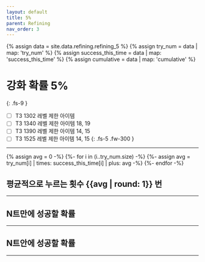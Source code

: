 ```yaml
---
layout: default
title: 5%
parent: Refining
nav_order: 3
---
```


{% assign data = site.data.refining.refining_5 %}
{% assign try_num = data | map: 'try_num' %}
{% assign success_this_time = data | map: 'success_this_time' %}
{% assign cumulative = data | map: 'cumulative' %}

# 강화 확률 5%
{: .fs-9 }

- [ ] T3 1302 레벨 제한 아이템 
- [ ] T3 1340 레벨 제한 아이템 18, 19
- [ ] T3 1390 레벨 제한 아이템 14, 15
- [ ] T3 1525 레벨 제한 아이템 14, 15
{: .fs-5 .fw-300 }

---

{% assign avg = 0 -%}
{%- for i in (i..try_num.size) -%}
{%- assign avg = try_num[i] | times: success_this_time[i] | plus: avg -%}
{%- endfor -%}

## 평균적으로 누르는 횟수 {{avg | round: 1}} 번

---

## N트만에 성공할 확률

<canvas id="success_this_time" style="box-sizing: border-box; width: 100%;"></canvas>

---

## N트안에 성공할 확률

<canvas id="cumulative" style="box-sizing: border-box; width: 100%;"></canvas>

---


<script>
var ctx = document.getElementById("success_this_time");

var chart_data = [{%- for i in success_this_time -%}{{i | times: 100 }},{% endfor%}];
var labels = [{{ try_num | join: "," }}];
var data = {
    labels: labels,
    datasets: [{
        label: 'Level',
        data: chart_data,
        backgroundColor: [
          "rgba(138, 43, 226, 0.2)",
          "rgba(240, 169, 87, 0.2)",
          "rgba(0, 0, 128, 0.2)",
          "rgba(128, 0, 128, 0.2)",
          "rgba(70, 126, 198, 0.2)",
          "rgba(133, 172, 32, 0.2)"
        ],
        borderColor: [
          "rgba(138, 43, 226, 1)",
          "rgba(240, 169, 87, 1)",
          "rgba(0, 0, 128, 1)",
          "rgba(128, 0, 128, 1)",
          "rgba(70, 126, 198, 1)",
          "rgba(133, 172, 32, 1)"
        ],
        borderWidth: 1
      }
    ]
  };
var options = {
    indexAxis: 'y',
    responsive: false,
    events: ['mousemove'], 
    animations: {
        duration: 0
    }, 
    plugins: {
      legend: false, 
      tooltip: {
        enabled: false
      },
      datalabels: {
        formatter: function (value, context) {
            var idx = context.dataIndex;
            return value + '%';
          },
      }
    }
};

new Chart(ctx, {
  type: "bar",
  data: data, 
  options: options, 
  plugins:[ChartDataLabels],
});
</script>
<script>
var ctx = document.getElementById("cumulative");

var chart_data = [{%- for i in cumulative -%}{{i | times: 100 }},{% endfor%}];
var labels = [{{ try_num | join: "," }}];
var data = {
    labels: labels,
    datasets: [{
        label: 'Level',
        data: chart_data,
        backgroundColor: [
          "rgba(138, 43, 226, 0.2)",
          "rgba(240, 169, 87, 0.2)",
          "rgba(0, 0, 128, 0.2)",
          "rgba(128, 0, 128, 0.2)",
          "rgba(70, 126, 198, 0.2)",
          "rgba(133, 172, 32, 0.2)"
        ],
        borderColor: [
          "rgba(138, 43, 226, 1)",
          "rgba(240, 169, 87, 1)",
          "rgba(0, 0, 128, 1)",
          "rgba(128, 0, 128, 1)",
          "rgba(70, 126, 198, 1)",
          "rgba(133, 172, 32, 1)"
        ],
        borderWidth: 1
      }
    ]
  };
var options = {
    indexAxis: 'y',
    responsive: false,
    events: ['mousemove'], 
    animations: {
        duration: 0
    }, 
    plugins: {
      legend: false, 
      tooltip: {
        enabled: false
      },
      datalabels: {
        formatter: function (value, context) {
            var idx = context.dataIndex;
            return value + '%';
          },
      }
    }
};

new Chart(ctx, {
  type: "bar",
  data: data, 
  options: options, 
  plugins:[ChartDataLabels],
});
</script>
